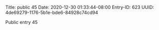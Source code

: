 Title: public 45
Date: 2020-12-30 01:33:44-08:00
Entry-ID: 623
UUID: 4de69279-1176-5b1e-bde6-84928c74cd94

Public entry 45